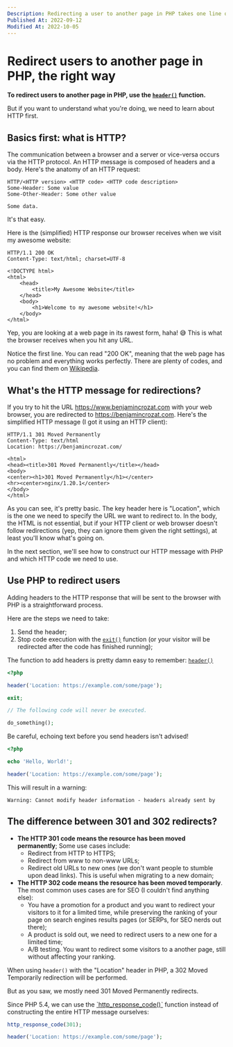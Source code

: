 ```yaml
---
Description: Redirecting a user to another page in PHP takes one line of code. We'll also see the importance of HTTP and the difference between 301 and 302 redirects.
Published At: 2022-09-12
Modified At: 2022-10-05
---
```


# Redirect users to another page in PHP, the right way

**To redirect users to another page in PHP, use the [`header()`](https://www.php.net/manual/en/function.header.php) function.**

But if you want to understand what you're doing, we need to learn about HTTP first.

## Basics first: what is HTTP?

The communication between a browser and a server or vice-versa occurs via the HTTP protocol. An HTTP message is composed of headers and a body. Here's the anatomy of an HTTP request:

```
HTTP/<HTTP version> <HTTP code> <HTTP code description>
Some-Header: Some value
Some-Other-Header: Some other value

Some data.
```

It's that easy.

Here is the (simplified) HTTP response our browser receives when we visit my awesome website:

```
HTTP/1.1 200 OK
Content-Type: text/html; charset=UTF-8

<!DOCTYPE html>
<html>
    <head>
        <title>My Awesome Website</title>
    </head>
    <body>
        <h1>Welcome to my awesome website!</h1>
    </body>
</html>
```

Yep, you are looking at a web page in its rawest form, haha! 😅 This is what the browser receives when you hit any URL.

Notice the first line. You can read "200 OK", meaning that the web page has no problem and everything works perfectly. There are plenty of codes, and you can find them on [Wikipedia](https://en.wikipedia.org/wiki/List_of_HTTP_status_codes).

## What's the HTTP message for redirections?

If you try to hit the URL https://www.benjamincrozat.com with your web browser, you are redirected to https://benjamincrozat.com. Here's the simplified HTTP message (I got it using an HTTP client):

```
HTTP/1.1 301 Moved Permanently
Content-Type: text/html
Location: https://benjamincrozat.com/

<html>
<head><title>301 Moved Permanently</title></head>
<body>
<center><h1>301 Moved Permanently</h1></center>
<hr><center>nginx/1.20.1</center>
</body>
</html>
```

As you can see, it's pretty basic. The key header here is "Location", which is the one we need to specify the URL we want to redirect to. In the body, the HTML is not essential, but if your HTTP client or web browser doesn't follow redirections (yep, they can ignore them given the right settings), at least you'll know what's going on.

In the next section, we'll see how to construct our HTTP message with PHP and which HTTP code we need to use.

## Use PHP to redirect users

Adding headers to the HTTP response that will be sent to the browser with PHP is a straightforward process.

Here are the steps we need to take:
1. Send the header;
2. Stop code execution with the [`exit()`](https://www.php.net/exit) function (or your visitor will be redirected after the code has finished running);

The function to add headers is pretty damn easy to remember: [`header()`](https://www.php.net/manual/en/function.header.php)

```php
<?php

header('Location: https://example.com/some/page');

exit;

// The following code will never be executed.

do_something();
```

Be careful, echoing text before you send headers isn't advised!

```php
<?php

echo 'Hello, World!';

header('Location: https://example.com/some/page');
```

This will result in a warning:

```
Warning: Cannot modify header information - headers already sent by
```

## The difference between 301 and 302 redirects?

- **The HTTP 301 code means the resource has been moved permanently**; Some use cases include:
    - Redirect from HTTP to HTTPS;
    - Redirect from www to non-www URLs;
    - Redirect old URLs to new ones (we don't want people to stumble upon dead links). This is useful when migrating to a new domain;
- **The HTTP 302 code means the resource has been moved temporarly**. The most common uses cases are for SEO (I couldn't find anything else):
    - You have a promotion for a product and you want to redirect your visitors to it for a limited time, while preserving the ranking of your page on search engines results pages (or SERPs, for SEO nerds out there);
    - A product is sold out, we need to redirect users to a new one for a limited time;
    - A/B testing. You want to redirect some visitors to a another page, still without affecting your ranking.

When using `header()` with the "Location" header in PHP, a 302 Moved Temporarily redirection will be performed.

But as you saw, we mostly need 301 Moved Permanently redirects.

Since PHP 5.4, we can use the [`http_response_code()ˋ](https://www.php.net/manual/en/function.http-response-code.php) function instead of constructing the entire HTTP message ourselves:

```php
http_response_code(301);

header('Location: https://example.com/some/page');
```
